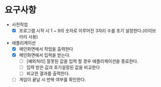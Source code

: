 # 요구사항

- 사전작업
    - [x]  프로그램 시작 시 1 ~ 9의 숫자로 이루어진 3자리 수를 초기 설정한다.(라이브러리 사용)
- 애플리케이션
    - [x]  메인화면에서 작업을 출력한다
    - [x]  메인화면에서 입력을 받는다.
        - [ ]  [예외처리] 잘못된 값을 입력 할 경우 애플리케이션을 종료한다.
        - [ ]  입력 받은 값과 초기설정된 값을 비교한다
        - [ ]  비교한 결과를 출력한다.
    - [ ]  게임이 끝날 시 반복 여부를 확인한다.